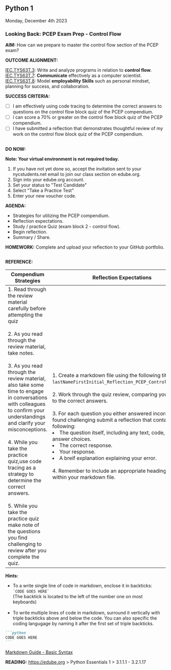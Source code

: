 ## Python 1
Monday, December 4th 2023<BR>

### **Looking Back: PCEP Exam Prep - Control Flow**

**AIM:** How can we prepare to master the control flow section of the PCEP exam?

**OUTCOME ALIGNMENT:**

<ins>IEC.TYS63T.3</ins>: Write and analyze programs in relation to **control flow**.
<br><ins>IEC.TYS63T.7</ins>: **Communicate** effectively as a computer scientist.
<br><ins>IEC.TYS63T.8</ins>: Model **employability Skills** such as personal mindset, planning for success, and collaboration.

**SUCCESS CRITERIA:**

- [ ] I am effectively using code tracing to determine the correct answers to questions on the control flow block quiz of the PCEP compendium.
- [ ] I can score a 70% or greater on the control flow block quiz of the PCEP compendium.
- [ ] I have submitted a reflection that demonstrates thoughtful review of my work on the control flow block quiz of the PCEP compendium.
        
##

**DO NOW:**  

**Note: Your virtual environment is not required today.**

1. If you have not yet done so, accept the invitation sent to your nycstudents.net email to join our class section on edube.org.
2. Sign into your edube.org account.
3. Set your status to "Test Candidate"
4. Select "Take a Practice Test"
5. Enter your new voucher code.
   
**AGENDA:**  

* Strategies for utilizing the PCEP compendium.
* Reflection expectations.
* Study / practice Quiz (exam block 2 - control flow).
* Begin reflection.
* Summary / Share.

**HOMEWORK:** Complete and upload your reflection to your GitHub portfolio.

##

**REFERENCE:**

|Compendium Strategies|Reflection Expectations|
|--|--|
|1. Read through the review material carefully before attempting the quiz<br><br>2. As you read through the review material, take notes.<br><br>3. As you read through the review material, also take some time to engage in conversations with colleagues to confirm your understandings and clarify your misconceptions.<br><br>4. While you take the practice quiz,use code tracing as a strategy to determine the correct answers.<br><br>5. While you take the practice quiz make note of the questions you find challenging to review after you complete the quiz.| 1. Create a markdown file using the following title: <br> `lastNameFirstInitial_Reflection_PCEP_ControlFlow_0.md`.<br><br>2. Work through the quiz review, comparing your answers to the correct answers.<br><br>3. For each question you either answered incorrectly or found challenging submit a reflection that contains the following:  <br><li> The question itself, including any text, code, and answer choices.<br><li>The correct response.<br><li>Your response.<br><li>A breif explanation explaining your error.<br><br>4. Remember to include an appropriate heading and title within your markdown file.|

**Hints:**
* To a write single line of code in markdown, enclose it in backticks:<br> `` `CODE GOES HERE` `` <br>(The backtick is located to the left of the number one on most keyboards)<br><br>
* To write multiple lines of code in markdown, surround it vertically with triple backticks above and below the code.  You can also specific the coding langugage by naming it after the first set of triple backticks.
````markdown
```python
CODE GOES HERE
```
````

<A HREF="https://www.markdownguide.org/basic-syntax/">Markdown Guide - Basic Syntax</A>

**READING:** https://edube.org > Python Essentials 1 > 3.1.1.1 - 3.2.1.17
